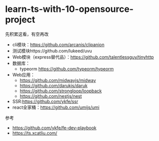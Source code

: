 # learn-ts-with-10-opensource-project

先积累这看，有空再改

- cli模块：https://github.com/arcanis/clipanion 
- 测试模块https://github.com/lukeed/uvu
- Web模块（express替代品）：https://github.com/talentlessguy/tinyhttp
- 数据库：
  - typeorm https://github.com/typeorm/typeorm
- Web应用：
  - https://github.com/midwayjs/midway
  - https://github.com/darukjs/daruk
  - https://github.com/strongloop/loopback
  - https://github.com/nestjs/nest
- SSR:https://github.com/ykfe/ssr
- react全家桶：https://github.com/umijs/umi

参考

- https://github.com/ykfe/fe-dev-playbook
- https://ts.xcatliu.com/
